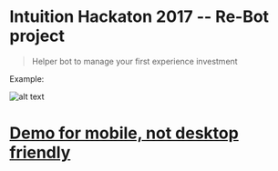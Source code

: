 # Intuition Hackaton 2017 -- Re-Bot project

> Helper bot to manage your first experience investment

Example:

![alt text](https://albertlucianto.github.io/whitepaper/static/img/re-bot-demo.gif)

# [Demo for mobile, not desktop friendly](https://albertlucianto.github.io/whitepaper/#/aa101)
